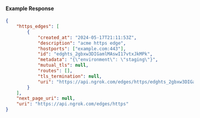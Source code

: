 <!-- Code generated for API Clients. DO NOT EDIT. -->

#### Example Response

```json
{
	"https_edges": [
		{
			"created_at": "2024-05-17T21:11:53Z",
			"description": "acme https edge",
			"hostports": ["example.com:443"],
			"id": "edghts_2gbxw3DIGamlMAswI17vtxJkMPk",
			"metadata": "{\"environment\": \"staging\"}",
			"mutual_tls": null,
			"routes": [],
			"tls_termination": null,
			"uri": "https://api.ngrok.com/edges/https/edghts_2gbxw3DIGamlMAswI17vtxJkMPk"
		}
	],
	"next_page_uri": null,
	"uri": "https://api.ngrok.com/edges/https"
}
```
